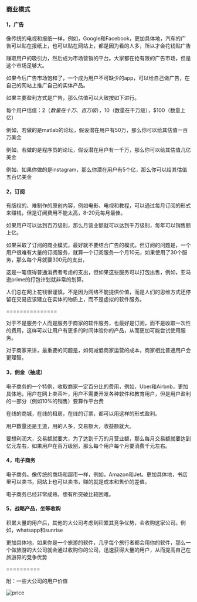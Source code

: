 ### 商业模式

#### 1，广告

像传统的电视和报纸一样，例如，Google和Facebook，更加具体地，汽车的广告可以贴在报纸上，也可以贴在网站上，都是因为看的人多，所以才会花钱贴广告

赚取用户的吸引力，然后成为市场营销的平台。大家都在抢有限的广告市场，但是这个市场足够大。

如果今后广告市场饱和了，一个成为用户不可缺少的app，可以给自己做广告，在自己的网站上推广自己的实体产品。

如果主要盈利方式是广告，那么估值可以大致按如下进行。

每个用户估值：$2（数量在十万、百万级），$10（数量在千万级），$100（数量上亿）

例如，若做的是matlab的论坛，假设潜在用户有50万，那么你可以给其估值一百万美金

例如，若做的是程序员的论坛，假设潜在用户有一千万，那么你可以给其估值几亿美金

例如，如果你做的是instagram，那么你潜在用户有5个亿，那么你可以给其估值五百亿美金

#### 2，订阅

有版权的、难制作的原创内容，例如电影、电视和教程，可以通过每月订阅的形式来赚钱，但是订阅费用不能太高，8-20元每月最佳。

如果用户可以达到百万级别，那么月营业额就可以达到千万级别，每年可以销售额上亿。

如果采取了订阅的商业模式，最好就不要结合广告的模式。但订阅的问题是，一个用户很难有大量的订阅服务，就算一个订阅服务一个月10元，如果使用了30个服务，那么每个月就要300元的支出，

这是一笔值得普通消费者考虑的支出，但如果这些服务可以打包出售，例如，亚马逊prime的打包计划就非常的划算。

人们总在网上花钱很谨慎，不是因为网络不能提供价值，而是人们的思维方式还停留在交易应该建立在实体的物质上，而不是虚拟的软件服务。

===============

对于不是服务个人而是服务于商家的软件服务，也最好是订阅，而不是收取一次性的费用，这样可以让用户有更多的时间体验你的产品，从而更加可能尝试使用服务。

对于商家来讲，最重要的问题是，如何减低商家运营的成本，商家相比普通用户会更理智。

#### 3，佣金（抽成）

电子商务的一个特例，收取商家一定百分比的费用，例如，Uber和Airbnb，更加具体地，用户在网上卖茶叶，用户不需要开发各种软件和教育用户，但是用户盈利的一部分（例如10%的销售）要算作平台费

在线的商城，在线的租房，在线的订票，都可以用这样的形式盈利。

用户数量还是王道，用的人多，交易额大，收益额就大。

要想利润大，交易额就要大，为了达到千万的月营业额，那么每月交易额就要达到亿元左右，如果用户在百万级别，那么每个用户每个月要消费千元左右。

#### 4，电子商务

电子商务。像传统的商场和超市一样，例如，Amazon和Jet。更加具体地，书店里可以卖书，网站上也可以卖书，赚的就是成本和售价的差值。

电子商务已经非常成熟，想有所突破比较困难。

#### 5，战略产品，坐等收购

积累大量的用户后，其他的大公司考虑到积累其竞争优势，会收购这家公司。例如，whatsapp和sunrise

更加具体地，如果你是一个旅游的软件，几乎每个旅行者都会用你的软件，那么一个做旅游的大公司就会通过收购你的公司，迅速获得大量的用户，从而提高自己在旅游界的竞争优势

==========

附：一些大公司的用户价值

![price](http://i.imgur.com/ewyvi3w.png)
